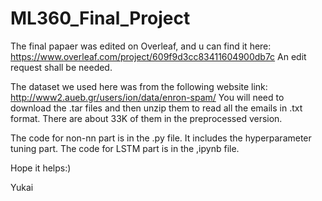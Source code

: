 # ML360_Final_Project

The final papaer was edited on Overleaf, and u can find it here:
https://www.overleaf.com/project/609f9d3cc83411604900db7c
An edit request shall be needed.

The dataset we used here was from the following website link:
http://www2.aueb.gr/users/ion/data/enron-spam/
You will need to download the .tar files and then unzip them to read all the emails in .txt format.
There are about 33K of them in the preprocessed version.

The code for non-nn part is in the .py file. It includes the hyperparameter tuning part.
The code for LSTM part is in the ,ipynb file.

Hope it helps:)

Yukai
